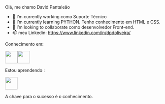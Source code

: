 Olá, me chamo David Pantaleão 

- 🔭 I’m currently working como Suporte Técnico
- 🌱 I’m currently learning  PYTHON. Tenho conhecimento em HTML e CSS.
- 👯 I’m looking to collaborate como desenvolvedor Front-end.
- 📫  meu Linkedin: https://www.linkedin.com/in/dpdoliveira/  

Conhecimento em:

<img src="https://cdn.jsdelivr.net/gh/devicons/devicon/icons/css3/css3-original.svg" width="40" height="40 "/><img src="https://cdn.jsdelivr.net/gh/devicons/devicon/icons/html5/html5-original.svg" width="40" height="40"/>

Estou aprendendo : 

<img src="https://cdn.jsdelivr.net/gh/devicons/devicon/icons/python/python-original.svg" width="40" height="40"/>

A chave para o sucesso é o conhecimento.
